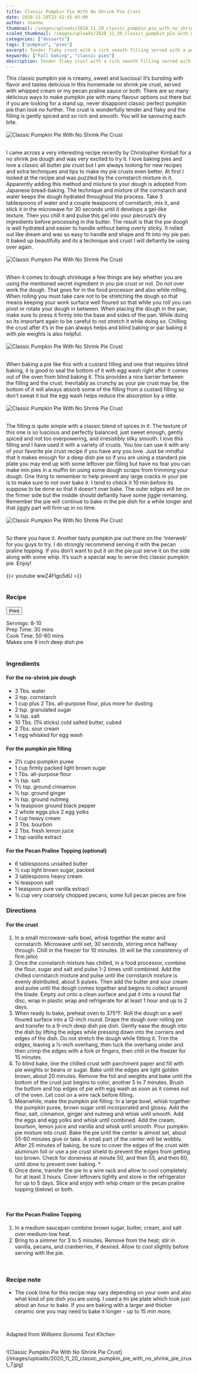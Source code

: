 ```yaml
---
title: Classic Pumpkin Pie With No Shrink Pie Crust
date: 2020-11-20T22:42:45-05:00
author: Joanne
thumbnail: /images/uploads/2020_11_20_classic_pumpkin_pie_with_no_shrink_pie_crust_1.jpg
scaled_thumbnail: /images/uploads/2020_11_20_classic_pumpkin_pie_with_no_shrink_pie_crust_0.jpg
categories: ["desserts"]
tags: ["pumpkin", "pies"]
excerpt: Tender flaky crust with a rich smooth filling served with a pecan praline sauce
keywords: ["Fall baking", "classic pies"]
description: Tender flaky crust with a rich smooth filling served with a pecan praline sauce
---
```

<span class="blog-text">

This classic pumpkin pie is creamy, sweet and luscious! It’s bursting with flavor and tastes delicious in this homemade no shrink pie crust, served with whipped cream or my pecan praline sauce or both. There are so many delicious ways to make pumpkin pie with many flavour options out there but if you are looking for a stand up, never disappoint classic perfect pumpkin pie than look no further. The crust is wonderfully tender and flaky and the filling is gently spiced and so rich and smooth. You will be savouring each bite.
</br>
</br>
![Classic Pumpkin Pie With No Shrink Pie Crust](/images/uploads/2020_11_20_classic_pumpkin_pie_with_no_shrink_pie_crust_2.jpg)
</br>
</br>

I came across a very interesting recipe recently by Christopher Kimball for a no shrink pie dough and was very excited to try it. I love baking pies and love a classic all butter pie crust but I am always looking for new recipes and extra techniques and tips to make my pie crusts even better. At first I looked at the recipe and was puzzled by the cornstarch mixture in it. Apparently adding this method and mixture to your dough is adopted from Japanese bread-baking. The technique and mixture of the cornstarch and water keeps the dough hydrated throughout the process. Take 3 tablespoons of water and a couple teaspoons of cornstarch, mix it, and stick it in the microwave for 30 seconds until it develops a gel-like texture. Then you chill it and pulse this gel into your piecrust’s dry ingredients before processing in the butter. The result is that the pie dough is well hydrated and easier to handle without being overly sticky. It rolled out like dream and was so easy to handle and shape and fit into my pie pan. It baked up beautifully and its a technique and crust I will defiantly be using over again. 
</br>
</br>
![Classic Pumpkin Pie With No Shrink Pie Crust](/images/uploads/2020_11_20_classic_pumpkin_pie_with_no_shrink_pie_crust_3.jpg)
</br>
</br>

When it comes to dough shrinkage a few things are key whether you are using the mentioned secret ingredient in you pie crust or not. Do not over work the dough. That goes for in the food processor and also while rolling. When rolling you must take care not to be stretching the dough so that means keeping your work surface well floured so that while you roll you can pivot or rotate your dough in between. When placing the dough in the pan, make sure to press it firmly into the base and sides of the pan. While doing so its important again to be careful to not stretch it while doing so. Chilling the crust after it’s in the pan always helps and blind baking or par baking it with pie weights is also helpful. 
</br>
</br>
![Classic Pumpkin Pie With No Shrink Pie Crust](/images/uploads/2020_11_20_classic_pumpkin_pie_with_no_shrink_pie_crust_4.jpg)
</br>
</br>

When baking a pie like this with a custard filling and one that requires blind baking, it is good to seal the bottom of it with egg wash right after it comes out of the oven from blind baking it. This provides a nice barrier between the filling and the crust. Inevitably as crunchy as your pie crust may be, the bottom of it will always absorb some of the filling from a custard filling so don’t sweat it but the egg wash helps reduce the absorption by a little. 
</br>
</br>
![Classic Pumpkin Pie With No Shrink Pie Crust](/images/uploads/2020_11_20_classic_pumpkin_pie_with_no_shrink_pie_crust_5.jpg)
</br>
</br>

The filling is quite simple with a classic blend of spices in it. The texture of this one is so luscious and perfectly balanced, just sweet enough, gently spiced and not too overpowering, and irresistibly silky smooth. I love this filling and I have used it with a variety of crusts. You too can use it with any of your favorite pie crust recipe if you have any you love. Just be mindful that it makes enough for a deep dish pie so if you are using a standard pie plate you may end up with some leftover pie filling but have no fear you can make min pies in a muffin tin using some dough scraps from trimming your dough. One thing to remember to help prevent any large cracks in your pie is to make sure to not over bake it. I tend to check it 10 min before its suppose to be done so that it doesn’t over bake. The outer edges will be on the firmer side but the middle should defiantly have some jiggle remaining. Remember the pie will continue to bake in the pie dish for a while longer and that jiggly part will firm up in no time. 
</br>
</br>
![Classic Pumpkin Pie With No Shrink Pie Crust](/images/uploads/2020_11_20_classic_pumpkin_pie_with_no_shrink_pie_crust_6.jpg)
</br>
</br>

So there you have it. Another tasty pumpkin pie out there on the ‘interweb’ for you guys to try. I do strongly recommend serving it with the pecan praline topping. If you don’t want to put it on the pie just serve it on the side along with some whip. It’s such a special way to serve this classic pumpkin pie. Enjoy!
</br>
</br>
{{< youtube wwZ4FIgo5dU >}}
</br>
</br>
</span>

### Recipe
<div print_button><form>
<input type="button" value="Print" class="btn__print" onClick="window.print()">
</form></div>

<div>Servings: <span itemprop="recipeYield">8-10</div>
<div>Prep Time: <meta itemprop="prepTime" content="PT30M">30 mins</div>
<div>Cook Time: <meta itemprop="cookTime" content="PT60M">50-60 mins</div>
<div>Makes one 9 inch deep dish pie</div>
</br>

### Ingredients

#### For the no-shrink pie dough

* <span itemprop="recipeIngredient">3 Tbs. water</span>
* <span itemprop="recipeIngredient">2 tsp. cornstarch</span>
* <span itemprop="recipeIngredient">1 cup plus 2 Tbs. all-purpose flour, plus more for dusting</span>
* <span itemprop="recipeIngredient">2 tsp. granulated sugar</span>
* <span itemprop="recipeIngredient">¼ tsp. salt</span>
* <span itemprop="recipeIngredient">10 Tbs. (1¼ sticks) cold salted butter, cubed</span>
* <span itemprop="recipeIngredient">2 Tbs. sour cream</span>
* <span itemprop="recipeIngredient">1 egg whisked for egg wash</span>

#### For the pumpkin pie filling

* <span itemprop="recipeIngredient">2½ cups pumpkin puree</span>
* <span itemprop="recipeIngredient">1 cup firmly packed light brown sugar</span>
* <span itemprop="recipeIngredient">1 Tbs. all-purpose flour</span>
* <span itemprop="recipeIngredient">½ tsp. salt</span>
* <span itemprop="recipeIngredient">1½ tsp. ground cinnamon</span>
* <span itemprop="recipeIngredient">½ tsp. ground ginger</span>
* <span itemprop="recipeIngredient">½ tsp. ground nutmeg</span>
* <span itemprop="recipeIngredient">&frac18; teaspoon ground black pepper</span>
* <span itemprop="recipeIngredient">2 whole eggs plus 2 egg yolks</span>
* <span itemprop="recipeIngredient">1 cup heavy cream</span>
* <span itemprop="recipeIngredient">3 Tbs. bourbon</span>
* <span itemprop="recipeIngredient">2 Tbs. fresh lemon juice</span>
* <span itemprop="recipeIngredient">1 tsp vanilla extract</span>

#### For the Pecan Praline Topping (optional)

* <span itemprop="recipeIngredient">6 tablespoons unsalted butter</span>
* <span itemprop="recipeIngredient">½ cup light brown sugar, packed</span>
* <span itemprop="recipeIngredient">3 tablespoons heavy cream</span>
* <span itemprop="recipeIngredient">¼ teaspoon salt</span>
* <span itemprop="recipeIngredient">1 teaspoon pure vanilla extract</span>
* <span itemprop="recipeIngredient">¾ cup very coarsely chopped pecans, some full pecan pieces are fine</span>

### Directions

#### For the crust

1. In a small microwave-safe bowl, whisk together the water and cornstarch. Microwave until set, 30 seconds, stirring once halfway through. Chill in the freezer for 10 minutes. (It will be the consistency of firm jello)
1. Once the cornstarch mixture has chilled, in a food processor, combine the flour, sugar and salt and pulse 1-2 times until combined. Add the chilled cornstarch mixture and pulse until the cornstarch mixture is evenly distributed, about 5 pulses. Then add the butter and sour cream and pulse until the dough comes together and begins to collect around the blade. Empty out onto a clean surface and pat it into a round flat disc, wrap in plastic wrap and refrigerate for at least 1 hour and up to 2 days.
1. When ready to bake, preheat oven to 375°F. Roll the dough on a well floured surface into a 12-inch round. Drape the dough over rolling pin and transfer to a 9-inch deep dish pie dish. Gently ease the dough into the dish by lifting the edges while pressing down into the corners and edges of the dish. Do not stretch the dough while fitting it. Trim the edges, leaving a ½-inch overhang, then tuck the overhang under and then crimp the edges with a fork or fingers, then chill in the freezer for 15 minutes.
1. To blind bake, line the chilled crust with parchment paper and fill with pie weights or beans or sugar. Bake until the edges are light golden brown, about 20 minutes. Remove the foil and weights and bake until the bottom of the crust just begins to color, another 5 to 7 minutes. Brush the bottom and top edges of pie with egg wash as soon as it comes out of the oven. Let cool on a wire rack before filling.
1. Meanwhile, make the pumpkin pie filling: In a large bowl, whisk together the pumpkin puree, brown sugar until incorporated and glossy. Add the flour, salt, cinnamon, ginger and nutmeg and whisk until smooth. Add the eggs and egg yolks and whisk until combined. Add the cream, bourbon, lemon juice and vanilla and whisk until smooth.
Pour pumpkin pie mixture into crust. Bake the pie until the center is almost set, about 55-60 minutes give or take. A small part of the center will be wobbly. After 25 minutes of baking, be sure to cover the edges of the crust with aluminum foil or use a pie crust shield to prevent the edges from getting too brown. Check for doneness at minute 50, and then 55, and then 60, until done to prevent over baking. &ast;
1. Once done, transfer the pie to a wire rack and allow to cool completely for at least 3 hours. Cover leftovers tightly and store in the refrigerator for up to 5 days. Slice and enjoy with whip cream or the pecan praline topping (below) or both. 
</br>

#### For the Pecan Praline Topping

1. In a medium saucepan combine brown sugar, butter, cream, and salt over medium-low heat. 
2. Bring to a simmer for 3 to 5 minutes. Remove from the heat; stir in vanilla, pecans, and cranberries, if desired. Allow to cool slightly before serving with the pie. 
</br>

### Recipe note

* The cook time for this recipe may vary depending on your oven and also what kind of pie dish you are using. I used a tin pie plate which took just about an hour to bake. If you are baking with a larger and thicker ceramic one you may need to bake it longer - up to 15 min more.
</br>

Adapted from _Williams Sonoma Test Kitchen_

</br>
![Classic Pumpkin Pie With No Shrink Pie Crust](/images/uploads/2020_11_20_classic_pumpkin_pie_with_no_shrink_pie_crust_7.jpg)